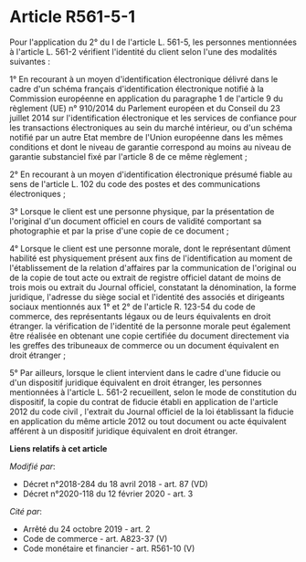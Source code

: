 # Article R561-5-1

Pour l'application du 2° du I de l'article L. 561-5, les personnes mentionnées à l'article L. 561-2 vérifient l'identité du
client selon l'une des modalités suivantes :

1° En recourant à un moyen d'identification électronique délivré dans le cadre d'un schéma français d'identification
électronique notifié à la Commission européenne en application du paragraphe 1 de l'article 9 du règlement (UE) n° 910/2014
du Parlement européen et du Conseil du 23 juillet 2014 sur l'identification électronique et les services de confiance pour
les transactions électroniques au sein du marché intérieur, ou d'un schéma notifié par un autre Etat membre de l'Union
européenne dans les mêmes conditions et dont le niveau de garantie correspond au moins au niveau de garantie substanciel fixé
par l'article 8 de ce même règlement ;

2° En recourant à un moyen d'identification électronique présumé fiable au sens de l'article L. 102 du code des postes et des
communications électroniques ;

3° Lorsque le client est une personne physique, par la présentation de l'original d'un document officiel en cours de validité
comportant sa photographie et par la prise d'une copie de ce document ;

4° Lorsque le client est une personne morale, dont le représentant dûment habilité est physiquement présent aux fins de
l'identification au moment de l'établissement de la relation d'affaires par la communication de l'original ou de la copie de
tout acte ou extrait de registre officiel datant de moins de trois mois ou extrait du Journal officiel, constatant la
dénomination, la forme juridique, l'adresse du siège social et l'identité des associés et dirigeants sociaux mentionnés aux
1° et 2° de l'article R. 123-54 du code de commerce, des représentants légaux ou de leurs équivalents en droit étranger. la
vérification de l'identité de la personne morale peut également être réalisée en obtenant une copie certifiée du document
directement via les greffes des tribuneaux de commerce ou un document équivalent en droit étranger ;

5° Par ailleurs, lorsque le client intervient dans le cadre d'une fiducie ou d'un dispositif juridique équivalent en droit
étranger, les personnes mentionnées à l'article L. 561-2 recueillent, selon le mode de constitution du dispositif, la copie
du contrat de fiducie établi en application de l'article 2012 du code civil , l'extrait du Journal officiel de la loi
établissant la fiducie en application du même article 2012 ou tout document ou acte équivalent afférent à un dispositif
juridique équivalent en droit étranger.

**Liens relatifs à cet article**

_Modifié par_:

  - Décret n°2018-284 du 18 avril 2018 - art. 87 (VD)
  - Décret n°2020-118 du 12 février 2020 - art. 3

_Cité par_:

  - Arrêté du 24 octobre 2019 - art. 2
  - Code de commerce - art. A823-37 (V)
  - Code monétaire et financier - art. R561-10 (V)
